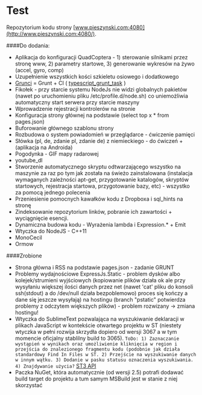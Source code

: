 Test
======
Repozytorium kodu strony [www.pieszynski.com:4080](http://www.pieszynski.com:4080/).

####Do dodania:

* Aplikacja do konfiguracji QuadCoptera - 1) sterowanie silnikami przez stronę www, 2) parametry startowe, 3) generowanie wykresów na żywo (accel, gyro, comp)
* Uzupełnienie wszystkich kości szkieletu osiowego i dodatkowego
* [Grunci](https://github.com/pieszynski/grunci) = Grunt + CI ( [typescript_grunt_task](https://github.com/ribose/dev-grunt-build) )
* Fikołek - przy starcie systemu NodeJs nie widzi globalnych pakietów (nawet po uruchomieniu pliku /etc/profile.d/node.sh) co uniemożliwia automatyczny start serwera przy starcie maszyny
* Wprowadzenie rejestracji kontrolerów na stronie
* Konfiguracja strony głównej na podstawie (select top x * from pages.json)
* Buforowanie głównego szablonu strony
* Rozbudowa o system powiadomień w przeglądarce - ćwiczenie pamięci
* Słówka (pl, de, zdanie pl, zdanie de) z niemieckiego - do ćwiczeń + (aplikacja na Androida)
* Pogodynka - GIF mapy radarowej
* youtube_dl
* Stworzenie automatycznego skryptu odtwarzającego wszystko na maszynie za raz po tym jak została na świeżo zainstalowana (instalacja wymaganych zależności apt-get, przygotowanie katalogów, skryptów startowych, rejestracja startowa, przygotowanie bazy, etc) - wszystko za pomocą jednego polecenia
* Przeniesienie pomocnych kawałków kodu z Dropboxa i sql_hints na stronę
* Zindeksowanie repozytorium linków, pobranie ich zawartości + wyciągnięcie esencji.
* Dynamiczna budowa kodu - Wyrażenia lambda i Expression.* + Emit
* Wtyczka do NodeJS - C++11
* MonoCecil
* Ormow

####Zrobione
* Strona główna i RSS na podstawie pages.json - zadanie GRUNT
* Problemy wydajnościowe ExpressJs.Static - problem dysków albo kolejek/strumieni wyjściowych (kopiowanie plików działa ok ale przy wysyłaniu większej ilości danych przez net (nawet 'cat' pliku do konsoli ssh(stdout) a do /dev/null działa bezpoblemowo) proces się kończy a dane się jeszcze wysyłają) na hostingu (branch "pstatic" potwierdza problemy z odczytem większych plików) - problem rozwizany -> zmiana hostingu!
* Wtyczka do SublimeText pozwalająca na wyszukiwanie deklaracji w plikach JavaScript w kontekście otwartego projektu w ST (niestety wtyczka w pełni rozwija skrzydła dopiero od wersji 3067 a w tym momencie oficjalny stablilny build to 3065). ```ToDo: 1) Zaznaczanie wystąpień w wynikach oraz umożliwienie kliknięcia w region i przejścia do znalezionego fragmentu kodu (podobnie jak działa standardowy Find In Files w ST. 2) Przejście na wyszukiwanie danych w innym wątku. 3) Dodanie w pasku statusu oznaczenia wyszukiwania. 4) Znajdywanie użycia?``` [ST3 API](http://www.sublimetext.com/docs/3/api_reference.html)
* Paczka NuGet, która automatycznie (od wersji 2.5) potrafi dodawać build target do projektu a tum samym MSBuild jest w stanie z niej skorzystać
